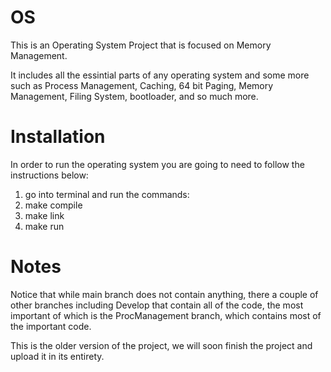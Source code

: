 # OS

This is an Operating System Project that is focused on Memory Management.

It includes all the essintial parts of any operating system and some more such as Process Management, Caching, 64 bit Paging, Memory Management, Filing System, bootloader, and so much more.

# Installation
In order to run the operating system you are going to need to follow the instructions below:
1. go into terminal and run the commands:
2. make compile
3. make link
4. make run

# Notes
Notice that while main branch does not contain anything, there a couple of other branches including Develop that contain all of the code, the most important of which is the ProcManagement branch, which contains most of the important code.

This is the older version of the project, we will soon finish the project and upload it in its entirety.
